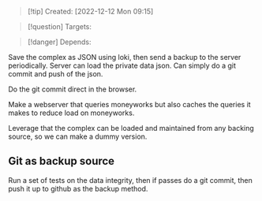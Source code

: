 >[!tip] Created: [2022-12-12 Mon 09:15]

>[!question] Targets: 

>[!danger] Depends: 

Save the complex as JSON using loki, then send a backup to the server periodically.
Server can load the private data json.
Can simply do a git commit and push of the json.

Do the git commit direct in the browser.

Make a webserver that queries moneyworks but also caches the queries it makes to reduce load on moneyworks.

Leverage that the complex can be loaded and maintained from any backing source, so we can make a dummy version.

## Git as backup source
Run a set of tests on the data integrity, then if passes do a git commit, then push it up to github as the backup method.